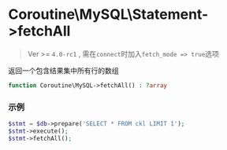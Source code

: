# Coroutine\MySQL\Statement->fetchAll

> Ver >= `4.0-rc1` , 需在`connect`时加入`fetch_mode => true`选项

返回一个包含结果集中所有行的数组

```php
function Coroutine\MySQL->fetchAll() : ?array
```

### 示例

```php
$stmt = $db->prepare('SELECT * FROM ckl LIMIT 1');
$stmt->execute();
$stmt->fetchAll();
```